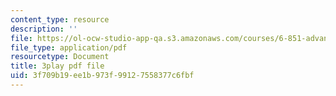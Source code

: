 ```yaml
---
content_type: resource
description: ''
file: https://ol-ocw-studio-app-qa.s3.amazonaws.com/courses/6-851-advanced-data-structures-spring-2012/3f709b19ee1b973f99127558377c6fbf_bY8f4DSkQ6M.pdf
file_type: application/pdf
resourcetype: Document
title: 3play pdf file
uid: 3f709b19-ee1b-973f-9912-7558377c6fbf
---
```


